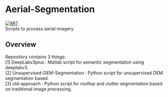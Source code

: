 # Aerial-Segmentation
[![MIT](https://img.shields.io/badge/license-MIT-brightgreen.svg)](https://github.com/kritiksoman/Rooftop-Segmentation/blob/master/LICENSE) <br>
Scripts to process aerial imagery 

## Overview
Repository contains 3 things: <br>
[1] DeepLabv3plus : Matlab script for semantic segmentation using deeplabv3. <br>
[2] Unsupervised-DEM-Segmentation : Python script for unsupervised DEM segmentation based. <br>
[3] old-approach : Python script for rooftop and clutter segmentation based on traditional image processing.
